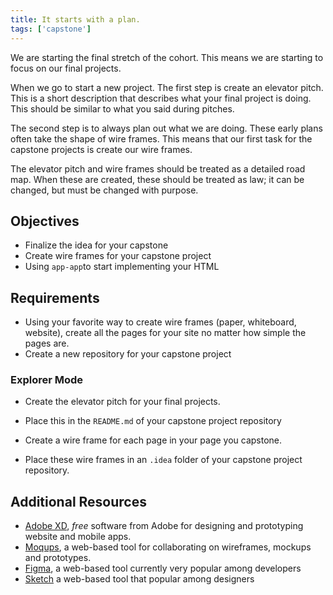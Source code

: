 ```yaml
---
title: It starts with a plan.
tags: ['capstone']
---
```


We are starting the final stretch of the cohort. This means we are starting to
focus on our final projects.

When we go to start a new project. The first step is create an elevator pitch.
This is a short description that describes what your final project is doing.
This should be similar to what you said during pitches.

The second step is to always plan out what we are doing. These early plans often
take the shape of wire frames. This means that our first task for the capstone
projects is create our wire frames.

The elevator pitch and wire frames should be treated as a detailed road map.
When these are created, these should be treated as law; it can be changed, but
must be changed with purpose.

## Objectives

- Finalize the idea for your capstone
- Create wire frames for your capstone project
- Using `app-app`to start implementing your HTML

## Requirements

- Using your favorite way to create wire frames (paper, whiteboard, website),
  create all the pages for your site no matter how simple the pages are.
- Create a new repository for your capstone project

### Explorer Mode

- Create the elevator pitch for your final projects.
- Place this in the `README.md` of your capstone project repository

- Create a wire frame for each page in your page you capstone.
- Place these wire frames in an `.idea` folder of your capstone project
  repository.

## Additional Resources

- [Adobe XD](https://www.adobe.com/products/xd.html), _free_ software from Adobe
  for designing and prototyping website and mobile apps.
- [Moqups](https://moqups.com/), a web-based tool for collaborating on
  wireframes, mockups and prototypes.
- [Figma](https://www.figma.com/), a web-based tool currently very popular among
  developers
- [Sketch](https://www.sketch.com/) a web-based tool that popular among
  designers
